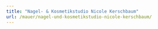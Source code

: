 ```yaml
---
title: "Nagel- & Kosmetikstudio Nicole Kerschbaum"
url: /mauer/nagel-und-kosmetikstudio-nicole-kerschbaum/
---
```

